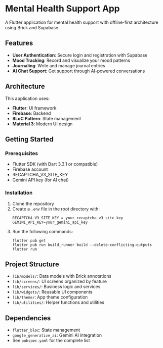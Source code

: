 # Mental Health Support App

A Flutter application for mental health support with offline-first architecture using Brick and Supabase.

## Features

- **User Authentication**: Secure login and registration with Supabase
- **Mood Tracking**: Record and visualize your mood patterns
- **Journaling**: Write and manage journal entries
- **AI Chat Support**: Get support through AI-powered conversations

## Architecture

This application uses:

- **Flutter**: UI framework
- **Firebase**: Backend
- **BLoC Pattern**: State management
- **Material 3**: Modern UI design

## Getting Started

### Prerequisites

- Flutter SDK (with Dart 3.3.1 or compatible)
- Firebase account
- RECAPTCHA_V3_SITE_KEY
- Gemini API key (for AI chat)

### Installation

1. Clone the repository
2. Create a `.env` file in the root directory with:
   ```
   RECAPTCHA_V3_SITE_KEY = your_recaptcha_v3_site_key
   GEMINI_API_KEY=your_gemini_api_key
   ```
3. Run the following commands:
   ```
   flutter pub get
   flutter pub run build_runner build --delete-conflicting-outputs
   flutter run
   ```



## Project Structure

- `lib/models/`: Data models with Brick annotations
- `lib/screens/`: UI screens organized by feature
- `lib/services/`: Business logic and services
- `lib/widgets/`: Reusable UI components
- `lib/theme/`: App theme configuration
- `lib/utilities/`: Helper functions and utilities

## Dependencies

- `flutter_bloc`: State management
- `google_generative_ai`: Gemini AI integration
- See `pubspec.yaml` for the complete list

